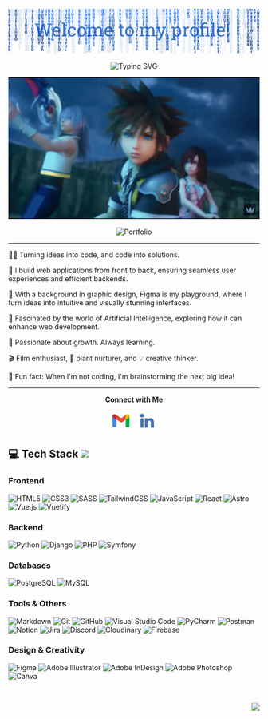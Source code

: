 <p align="center">
  <img src="assets/header.png" alt="Header image" class="max-w-full">
</p>

<p align="center">
  <img src="https://readme-typing-svg.herokuapp.com?font=Fira+Code&pause=1000&color=0084FF&center=true&vCenter=true&width=435&lines=Jessica+Arroyo+Lebrón;Jr+Full+Stack+Developer" alt="Typing SVG" />
</p>

<p align="center">
  <img alt="Kingdom Hearts characters GIF" src="assets/kh.gif" class="max-w-full mx-auto rounded-md"/>
</p>

<p align="center">
  <a href="https://www.jessicaarroyolebron.com" style="text-decoration:none;">
    <img src="https://img.shields.io/badge/✨%20CHECK%20OUT%20MY%20PORTFOLIO%20✨-083B60?style=for-the-badge&labelColor=083B60" alt="Portfolio">
  </a>
</p>


---

<p>👩‍💻 Turning ideas into code, and code into solutions.</p>
<p>🔧 I build web applications from front to back, ensuring seamless user experiences and efficient backends.</p>
<p>🎨 With a background in graphic design, Figma is my playground, where I turn ideas into intuitive and visually stunning interfaces.</p>
<p>🧠 Fascinated by the world of Artificial Intelligence, exploring how it can enhance web development.</p>
<p>🌿 Passionate about growth. Always learning.</p>
<p>🎬 Film enthusiast, 🌱 plant nurturer, and 💡 creative thinker.</p>
<p>🚀 Fun fact: When I'm not coding, I'm brainstorming the next big idea!</p>


---

<p align="center"><strong>Connect with Me</strong></p>

<p align="center">
  <a href="mailto:jessica.arroyo.lebron@gmail.com" style="text-decoration: none;"><img src="assets/gmail.png" alt="Email" height="40"/></a>&nbsp;&nbsp;&nbsp;<a href="https://www.linkedin.com/in/jessica-arroyo-lebron/" style="text-decoration: none;"><img src="assets/linkedin.png" alt="LinkedIn" height="40"/></a>
</p>


## 💻 Tech Stack <img src='https://user-images.githubusercontent.com/74038190/206662607-d9e7591e-bbf9-42f9-9386-29efc927bc16.gif' style="width: 20px; ">


### Frontend
![HTML5](https://img.shields.io/badge/html5-%23E34F26.svg?style=for-the-badge&logo=html5&logoColor=white)
![CSS3](https://img.shields.io/badge/css3-%231572B6.svg?style=for-the-badge&logo=css3&logoColor=white)
![SASS](https://img.shields.io/badge/Sass-CC6699?style=for-the-badge&logo=sass&logoColor=white)
![TailwindCSS](https://img.shields.io/badge/tailwindcss-%2338B2AC.svg?style=for-the-badge&logo=tailwind-css&logoColor=white)
![JavaScript](https://img.shields.io/badge/javascript-%23323330.svg?style=for-the-badge&logo=javascript&logoColor=%23F7DF1E)
![React](https://img.shields.io/badge/react-%2320232a.svg?style=for-the-badge&logo=react&logoColor=%2361DAFB)
![Astro](https://img.shields.io/badge/Astro-0C1222.svg?style=for-the-badge&logo=astro&logoColor=FDFDFE)
![Vue.js](https://img.shields.io/badge/vuejs-%2335495e.svg?style=for-the-badge&logo=vue.js&logoColor=%234FC08D)
![Vuetify](https://img.shields.io/badge/Vuetify-1867C0?style=for-the-badge&logo=vuetify&logoColor=white)



### Backend
![Python](https://img.shields.io/badge/python-%2314354C.svg?style=for-the-badge&logo=python&logoColor=white)
![Django](https://img.shields.io/badge/django-%23092E20.svg?style=for-the-badge&logo=django&logoColor=white)
![PHP](https://img.shields.io/badge/php-%23777BB4.svg?style=for-the-badge&logo=php&logoColor=white)
![Symfony](https://img.shields.io/badge/Symfony-000000.svg?style=for-the-badge&logo=symfony&logoColor=white)

### Databases
![PostgreSQL](https://img.shields.io/badge/postgreSQL-%23316192.svg?style=for-the-badge&logo=postgresql&logoColor=white)
![MySQL](https://img.shields.io/badge/mysql-%2300f.svg?style=for-the-badge&logo=mysql&logoColor=white)

### Tools & Others
![Markdown](https://img.shields.io/badge/markdown-%23000000.svg?style=for-the-badge&logo=markdown&logoColor=white)
![Git](https://img.shields.io/badge/git-%23F05033.svg?style=for-the-badge&logo=git&logoColor=white)
![GitHub](https://img.shields.io/badge/github-%23121011.svg?style=for-the-badge&logo=github&logoColor=white)
![Visual Studio Code](https://img.shields.io/badge/VSCode-0078D4.svg?style=for-the-badge&logo=visual-studio-code&logoColor=white)
![PyCharm](https://img.shields.io/badge/PyCharm-000000.svg?style=for-the-badge&logo=pycharm&logoColor=white)
![Postman](https://img.shields.io/badge/Postman-FF6C37?style=for-the-badge&logo=postman&logoColor=white)
![Notion](https://img.shields.io/badge/Notion-%23000000.svg?style=for-the-badge&logo=notion&logoColor=white)
![Jira](https://img.shields.io/badge/jira-%230A0FFF.svg?style=for-the-badge&logo=jira&logoColor=white)
![Discord](https://img.shields.io/badge/Discord-5865F2?style=for-the-badge&logo=discord&logoColor=white)
![Cloudinary](https://img.shields.io/badge/Cloudinary-3448C5?style=for-the-badge&logo=cloudinary&logoColor=white)
![Firebase](https://img.shields.io/badge/firebase-FFCA28?style=for-the-badge&logo=firebase&logoColor=black)


### Design & Creativity
![Figma](https://img.shields.io/badge/figma-%23F24E1E.svg?style=for-the-badge&logo=figma&logoColor=white)
![Adobe Illustrator](https://img.shields.io/badge/Adobe%20Illustrator-FF9A00?style=for-the-badge&logo=adobe%20illustrator&logoColor=white)
![Adobe InDesign](https://img.shields.io/badge/Adobe%20InDesign-FF3366?style=for-the-badge&logo=Adobe%20InDesign&logoColor=white)
![Adobe Photoshop](https://img.shields.io/badge/Adobe%20Photoshop-31A8FF?style=for-the-badge&logo=Adobe%20Photoshop&logoColor=black)
![Canva](https://img.shields.io/badge/Canva-%2300C4CC.svg?style=for-the-badge&logo=Canva&logoColor=white)

<br>

<p align="right">
  <a href="#top">
    <img src="https://img.shields.io/static/v1?label&message=Go+to+Top&color=0b6ab3&style=flat&logo"  style="width: 100px; alt="Go to Top" />
  </a>
</p>

